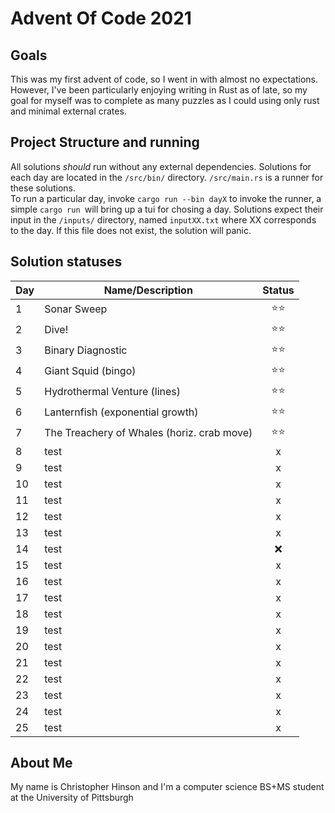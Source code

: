 # Advent Of Code 2021

## Goals
This was my first advent of code, so I went in with almost no expectations.  
However, I've been particularly enjoying writing in Rust as of late, so my goal for myself was to complete as many puzzles as I could using only rust and minimal external crates.

## Project Structure and running
All solutions *should* run without any external dependencies.
Solutions for each day are located in the ```/src/bin/``` directory.  ```/src/main.rs``` is a runner for these solutions.  
To run a particular day, invoke ```cargo run --bin dayX``` to invoke the runner, a simple ```cargo run ```will bring up a tui for chosing a day.
Solutions expect their input in the ```/inputs/``` directory, named ```inputXX.txt``` where XX corresponds to the day.  If this file does not exist, the solution will panic.

## Solution statuses
| Day       | Name/Description | Status  |
| ----------|-------------| :---:|
|1 |Sonar Sweep | ⭐⭐|
|2 |Dive! | ⭐⭐|
|3 |Binary Diagnostic |⭐⭐|
|4 |Giant Squid (bingo) |⭐⭐|
|5 |Hydrothermal Venture (lines) |⭐⭐|
|6 |Lanternfish (exponential growth) |⭐⭐|
|7 |The Treachery of Whales (horiz. crab move) |⭐⭐|
|8 |test | x|
|9 |test | x|
|10 |test | x|
|11 |test | x|
|12 |test | x|
|13 |test | x|
|14 |test | ❌|
|15 |test | x|
|16 |test | x|
|17 |test | x|
|18 |test | x|
|19 |test | x|
|20 |test | x|
|21 |test | x|
|22 |test | x|
|23 |test | x|
|24 |test | x|
|25 |test | x|


## About Me 
My name is Christopher Hinson and I'm a computer science BS+MS student at the University of Pittsburgh
